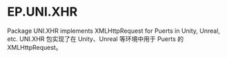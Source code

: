 # EP.UNI.XHR
Package UNI.XHR implements XMLHttpRequest for Puerts in Unity, Unreal, etc. UNI.XHR 包实现了在 Unity、Unreal 等环境中用于 Puerts 的 XMLHttpRequest。
